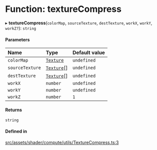 # Function: textureCompress

▸ **textureCompress**(`colorMap`, `sourceTexture`, `destTexture`, `workX`, `workY`, `workZ?`): `string`

#### Parameters

| Name | Type | Default value |
| :------ | :------ | :------ |
| `colorMap` | [`Texture`](../classes/Texture.md) | `undefined` |
| `sourceTexture` | [`Texture`](../classes/Texture.md)[] | `undefined` |
| `destTexture` | [`Texture`](../classes/Texture.md)[] | `undefined` |
| `workX` | `number` | `undefined` |
| `workY` | `number` | `undefined` |
| `workZ` | `number` | `1` |

#### Returns

`string`

#### Defined in

[src/assets/shader/compute/utils/TextureCompress.ts:3](https://github.com/Orillusion/orillusion/blob/main/src/assets/shader/compute/utils/TextureCompress.ts#L3)
